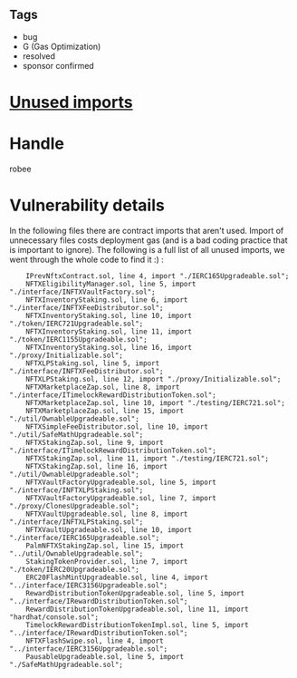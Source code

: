 ## Tags

- bug
- G (Gas Optimization)
- resolved
- sponsor confirmed

# [Unused imports](https://github.com/code-423n4/2021-12-nftx-findings/issues/19) 

# Handle

robee


# Vulnerability details

In the following files there are contract imports that aren't used. 
Import of unnecessary files costs deployment gas (and is a bad coding practice that is important to ignore). 
The following is a full list of all unused imports, we went through the whole code to find it :) <solidity file> <line number> <actual import line>: 

        IPrevNftxContract.sol, line 4, import "./IERC165Upgradeable.sol";
        NFTXEligibilityManager.sol, line 5, import "./interface/INFTXVaultFactory.sol";
        NFTXInventoryStaking.sol, line 6, import "./interface/INFTXFeeDistributor.sol";
        NFTXInventoryStaking.sol, line 10, import "./token/IERC721Upgradeable.sol";
        NFTXInventoryStaking.sol, line 11, import "./token/IERC1155Upgradeable.sol";
        NFTXInventoryStaking.sol, line 16, import "./proxy/Initializable.sol";
        NFTXLPStaking.sol, line 5, import "./interface/INFTXFeeDistributor.sol";
        NFTXLPStaking.sol, line 12, import "./proxy/Initializable.sol";
        NFTXMarketplaceZap.sol, line 8, import "./interface/ITimelockRewardDistributionToken.sol";
        NFTXMarketplaceZap.sol, line 10, import "./testing/IERC721.sol";
        NFTXMarketplaceZap.sol, line 15, import "./util/OwnableUpgradeable.sol";
        NFTXSimpleFeeDistributor.sol, line 10, import "./util/SafeMathUpgradeable.sol";
        NFTXStakingZap.sol, line 9, import "./interface/ITimelockRewardDistributionToken.sol";
        NFTXStakingZap.sol, line 11, import "./testing/IERC721.sol";
        NFTXStakingZap.sol, line 16, import "./util/OwnableUpgradeable.sol";
        NFTXVaultFactoryUpgradeable.sol, line 5, import "./interface/INFTXLPStaking.sol";
        NFTXVaultFactoryUpgradeable.sol, line 7, import "./proxy/ClonesUpgradeable.sol";
        NFTXVaultUpgradeable.sol, line 8, import "./interface/INFTXLPStaking.sol";
        NFTXVaultUpgradeable.sol, line 10, import "./interface/IERC165Upgradeable.sol";
        PalmNFTXStakingZap.sol, line 15, import "../util/OwnableUpgradeable.sol";
        StakingTokenProvider.sol, line 7, import "./token/IERC20Upgradeable.sol";
        ERC20FlashMintUpgradeable.sol, line 4, import "../interface/IERC3156Upgradeable.sol";
        RewardDistributionTokenUpgradeable.sol, line 5, import "../interface/IRewardDistributionToken.sol";
        RewardDistributionTokenUpgradeable.sol, line 11, import "hardhat/console.sol";
        TimelockRewardDistributionTokenImpl.sol, line 5, import "../interface/IRewardDistributionToken.sol";
        NFTXFlashSwipe.sol, line 4, import "../interface/IERC3156Upgradeable.sol";
        PausableUpgradeable.sol, line 5, import "./SafeMathUpgradeable.sol";



